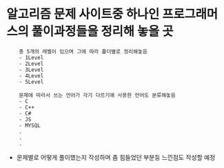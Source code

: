 # 알고리즘 문제 사이트중 하나인 프로그래머스의 풀이과정들을 정리해 놓을 곳

```
    총 5개의 레벨이 있으며 그에 따라 폴더별로 정리해놓음
    - 1Level
    - 2Level
    - 3Level
    - 4Level
    - 5Level

    문제에 따라서 쓰는 언어가 각기 다르기에 사용한 언어도 분류해놓음
    - C
    - C++
    - C#
    - JS
    - MYSQL
    .
    .
    .
```

- 문제별로 어떻게 풀이했는지 작성하며 좀 힘들었던 부분등 느낀점도 작성할 예정
